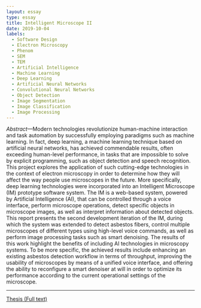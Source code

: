 ```yaml
---
layout: essay
type: essay
title: Intelligent Microscope II
date: 2019-10-04
labels:
  - Software Design
  - Electron Microscopy
  - Phenom
  - SEM
  - TEM
  - Artificial Intelligence
  - Machine Learning
  - Deep Learning
  - Artificial Neural Networks
  - Convolutional Neural Networks
  - Object Detection
  - Image Segmentation
  - Image Classification
  - Image Processing
---
```


*Abstract*—Modern technologies revolutionize human-machine interaction and task automation by successfully employing paradigms such as machine learning. In fact, deep learning, a machine learning technique based on artificial neural networks, has achieved commendable results, often exceeding human-level performance, in tasks that are impossible to solve by explicit programming, such as object detection and speech recognition. This project explores the application of such cutting-edge technologies in the context of electron microscopy in order to determine how they will affect the way people use microscopes in the future. More specifically, deep learning technologies were incorporated into an Intelligent Microscope (IM) prototype software system. The IM is a web-based system, powered by Artificial Intelligence (AI), that can be controlled through a voice interface, perform microscope operations, detect specific objects in microscope images, as well as interpret information about detected objects. This report presents the second development iteration of the IM, during which the system was extended to detect asbestos fibers, control multiple microscopes of different types using high-level voice commands, as well as perform image processing tasks such as smart denoising. The results of this work highlight the benefits of including AI technologies in microscopy systems. To be more specific, the achieved results include enhancing an existing asbestos detection workflow in terms of throughput, improving the usability of microscopes by means of a unified voice interface, and offering the ability to reconfigure a smart denoiser at will in order to optimize its performance according to the current operational settings of the microscope.

<hr/>

[<i class="book icon"></i>Thesis (Full text)](https://research.tue.nl/en/publications/intelligent-microscope-ii)
